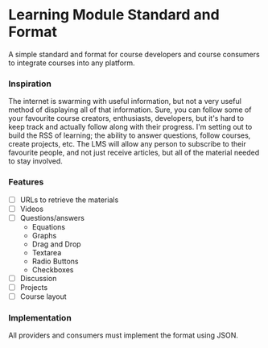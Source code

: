 # Learning Module Standard and Format

A simple standard and format for course developers and course consumers to integrate courses into any platform.

### Inspiration

The internet is swarming with useful information, but not a very useful method of displaying all of that information. Sure, you can follow some of your favourite course creators, enthusiasts, developers, but it's hard to keep track and actually follow along with their progress. I'm setting out to build the RSS of learning; the ability to answer questions, follow courses, create projects, etc. The LMS will allow any person to subscribe to their favourite people, and not just receive articles, but all of the material needed to stay involved.

### Features
- [ ] URLs to retrieve the materials
- [ ] Videos
- [ ] Questions/answers
	- Equations
	- Graphs
	- Drag and Drop
	- Textarea
	- Radio Buttons
	- Checkboxes
- [ ] Discussion
- [ ] Projects
- [ ] Course layout

### Implementation
All providers and consumers must implement the format using JSON.
